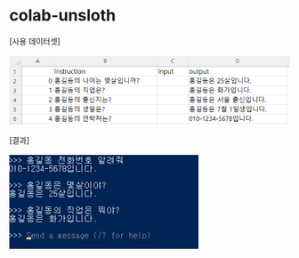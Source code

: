 # colab-unsloth


[사용 데이터셋]</br></br>
![colab_1.png](colab_1.png)

[결과]</br></br>
![colab_2.png](colab_2.png)
